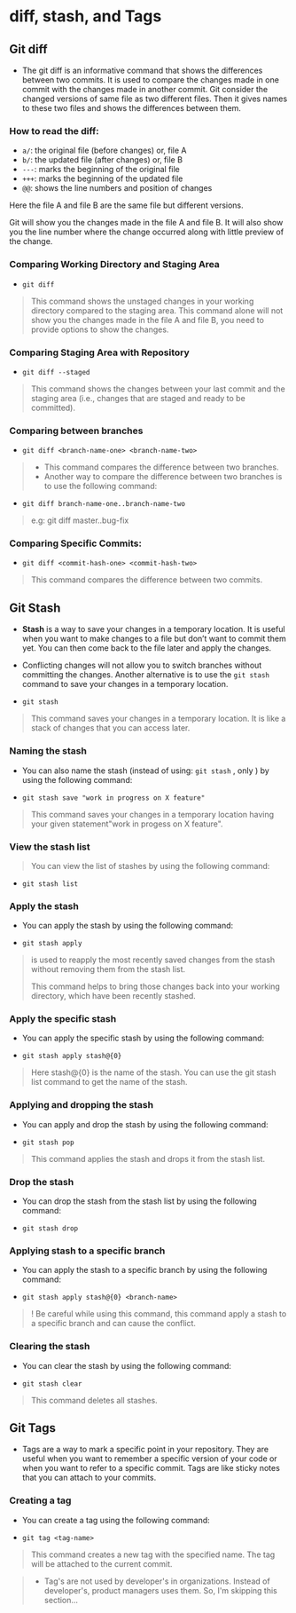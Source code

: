 # diff, stash, and Tags


## Git diff

- The    git diff     is an informative command that shows the differences between two commits. It is used to compare the changes made in one commit with the changes made in another commit. Git consider the changed versions of same file as two different files. Then it gives names to these two files and shows the differences between them.


### How to read the diff:
* `a/`: the original file (before changes)  or, file A
* `b/`: the updated file (after changes)  or, file B
* `---`:  marks the beginning of the original file
* `+++`: marks the beginning of the updated file
* `@@`: shows the line numbers and position of changes

Here the file A and file B are the same file but different versions.

Git will show you the changes made in the file A and file B. It will also show you the line number where the change occurred along with little preview of the change.


### Comparing Working Directory and Staging Area

* `git diff`
> This command shows the unstaged changes in your working directory compared to the staging area. This command alone will not show you the changes made in the file A and file B, you need to provide options to show the changes.



### Comparing Staging Area with Repository

* `git diff --staged`
> This command shows the changes between your last commit and the staging area (i.e., changes that are staged and ready to be committed).



### Comparing between branches

* `git diff <branch-name-one> <branch-name-two>`
> - This command compares the difference between two branches.
> - Another way to compare the difference between two branches is to use the following command:

* `git diff branch-name-one..branch-name-two`
> e.g: git diff master..bug-fix 



### Comparing Specific Commits:

* `git diff <commit-hash-one> <commit-hash-two>`
> This command compares the difference between two commits.





## Git Stash

- **Stash** is a way to save your changes in a temporary location. It is useful when you want to make changes to a file but don’t want to commit them yet. You can then come back to the file later and apply the changes.

- Conflicting changes will not allow you to switch branches without committing the changes. Another alternative is to use the     `git stash`     command to save your changes in a temporary location.


* `git stash`
> This command saves your changes in a temporary location. It is like a stack of changes that you can access later.



### Naming the stash

- You can also name the stash (instead of using: `git stash`   , only ) by using the following command:

* `git stash save "work in progress on X feature"`
> This command saves your changes in a temporary location having your given statement"work in progess on X feature".



### View the stash list
> You can view the list of stashes by using the following command:
* `git stash list`



### Apply the stash

- You can apply the stash by using the following command:

* `git stash apply`
> is used to reapply the most recently saved changes from the stash without removing them from the stash list.
>
> This command helps to bring those changes back into your working directory, which have been recently stashed. 



### Apply the specific stash

- You can apply the specific stash by using the following command:

* `git stash apply stash@{0}`
> Here stash@{0} is the name of the stash. You can use the git stash list command to get the name of the stash.



### Applying and dropping the stash

- You can apply and drop the stash by using the following command:

* `git stash pop`
> This command applies the stash and drops it from the stash list.



### Drop the stash

- You can drop the stash from the stash list by using the following command:

* `git stash drop`



### Applying stash to a specific branch

- You can apply the stash to a specific branch by using the following command:

* `git stash apply stash@{0} <branch-name>`
> ! Be careful while using this command, this command apply a stash to a specific branch and can cause the conflict.



### Clearing the stash

- You can clear the stash by using the following command:

* `git stash clear`
> This command deletes all stashes.





## Git Tags

- Tags are a way to mark a specific point in your repository. They are useful when you want to remember a specific version of your code or when you want to refer to a specific commit. Tags are like sticky notes that you can attach to your commits.


### Creating a tag

- You can create a tag using the following command:

* `git tag <tag-name>`
> This command creates a new tag with the specified name. The tag will be attached to the current commit.


> - Tag's are not used by developer's in organizations. Instead of developer's, product managers uses them. So, I'm skipping this section...

